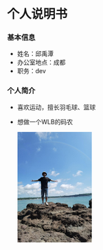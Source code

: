 # 个人说明书
### 基本信息
- 姓名：邱禹潭
- 办公室地点：成都
- 职务：dev
### 个人简介
- 喜欢运动，擅长羽毛球、篮球

- 想做一个WLB的码农

  <img src="./assets/me.jpg" align="left" style="zoom:25% ">

